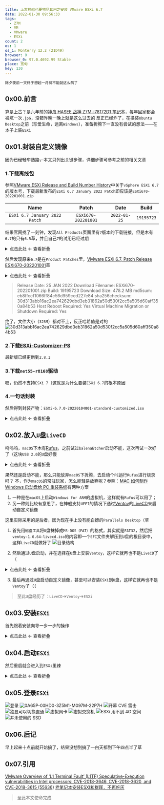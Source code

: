 ```yaml
---
title: 上古神船也要物尽其用之安装 VMware ESXi 6.7
date: 2022-01-30 09:56:33
tags:
  - Z7M
  - VM
  - VMware
  - ESXi
count: 2
os: 1
os_1: Monterry 12.2 (21D49)
browser: 0
browser_0: 97.0.4692.99 Stable
place: 宽甸
key: 130
---
```

    除夕夜前一天终于想起一月份不能就这么鸽了
<!-- more -->
## 0x00.前言
算是上古？是六年前的[神舟 HASEE 战神 Z7M-i78172D1 笔记本](../../Windows/laptop.html)，每年回家都会被坑一次`.jpG`，没错昨晚一晚上就是这么过去的
反正已经炸了，在换装`Ubuntu Desktop`之前（珍爱生命，远离`Windows`），准备折腾下一直没有尝试的想法——在本子上装`ESXi`

## 0x01.封装自定义镜像
~~因为已经轻车熟路，~~本文只列出关键步骤，详细步骤可参考之前的相关文章

### 1.下载离线包
参照[VMware ESXi Release and Build Number History](https://web.archive.org/web/20220130020311/https://www.virten.net/vmware/esxi-release-build-number-history/)中关于`vSphere ESXi 6.7`的版本号，下载最新发布的`ESXi 6.7 January 2022 Patch`即应该是`ESXi670-202201001.zip`

Name | Patch | Date | Build
:---: | :---: | :---: | :---:
`ESXi 6.7 January 2022 Patch` | `ESXi670-202201001` | `2022-01-25` | `19195723`

结果官网找了一刻钟，发现`All Products`页面里有`7`版本的下载链接，但是木有`6.7`的只有`6.5`草，并且自己`7`的试用已经过期

<details><summary>点击此处 ← 查看折叠</summary>

![文档](https://i1.yuangezhizao.cn/macOS/20220130102242.png!webp)
![下载](https://i1.yuangezhizao.cn/macOS/20220130155740.png!webp)
![我的试用](https://i1.yuangezhizao.cn/macOS/20220130103034.png!webp)

</details>

然后发现原来`6.7`是在`Product Patches`里，[VMware ESXi 6.7, Patch Release ESXi670-202201001](https://web.archive.org/web/20220130023953/https://docs.vmware.com/en/VMware-vSphere/6.7/rn/esxi670-202201001.html)草

<details><summary>点击此处 ← 查看折叠</summary>

![产品补丁](https://i1.yuangezhizao.cn/macOS/20220130103225.png!webp)

</details>

> Release Date: 25 JAN 2022
Download Filename:	ESXi670-202201001.zip
Build:	19195723
Download Size:	478.2 MB
md5sum:	eb8ffccf1066ff84c56d959ced227e84
sha256checksum:	30d313abb16ac2ea742629dbd3eb31862a50d530f2cc5a505d60aff350a84b53
Host Reboot Required:	Yes
Virtual Machine Migration or Shutdown Required:	Yes

绝了，文件大小（`328M`）都对不上，反正哈希值是对的
![30d313abb16ac2ea742629dbd3eb31862a50d530f2cc5a505d60aff350a84b53](https://i1.yuangezhizao.cn/macOS/20220130104641.png!webp)

### 2.下载[ESXi-Customizer-PS](https://github.com/VFrontDe/ESXi-Customizer-PS)
最新版已经更新到`2.8.1`

### 3.下载`net55-r8168`驱动
嗯，仍然不支持`ESXi 7`（这就是为什么要装`ESXi 6.7`的根本原因

### 4.一句话封装
然后得到封装产物：`ESXi-6.7.0-20220104001-standard-customized.iso`

<details><summary>点击此处 ← 查看折叠</summary>

``` powershell
Microsoft Windows [版本 10.0.19044.1503]
(c) Microsoft Corporation。保留所有权利。

D:\yuangezhizao\Documents\ESXI\ESXi-Customizer-PS>powershell
Windows PowerShell
版权所有 (C) Microsoft Corporation。保留所有权利。

尝试新的跨平台 PowerShell https://aka.ms/pscore6

PS D:\yuangezhizao\Documents\ESXI\ESXi-Customizer-PS> .\ESXi-Customizer-PS.ps1 -izip .\ESXi670-202201001.zip -dpt .\net55-r8168-8.045a-napi-offline_bundle.zip -load net55-r8168

This is ESXi-Customizer-PS Version 2.8.1 (visit https://ESXi-Customizer-PS.v-front.de for more information!)
(Call with -help for instructions)

Logging to C:\Users\YUANGE~1\AppData\Local\Temp\ESXi-Customizer-PS-4628.log ...

Running with PowerShell version 5.1 and VMware PowerCLI version .. build

Adding base Offline bundle .\ESXi670-202201001.zip ... [OK]

Connecting additional depot .\net55-r8168-8.045a-napi-offline_bundle.zip ... [OK]

Getting Imageprofiles, please wait ... [OK]

Using Imageprofile ESXi-6.7.0-20220104001-standard ...
(Dated 01/12/2022 08:53:55, AcceptanceLevel: PartnerSupported,
Updates ESXi 6.7 Image Profile-ESXi-6.7.0-20220104001-standard)

Load additional VIBs from Online depots ...
   Add VIB net55-r8168 8.045a-napi [New AcceptanceLevel: CommunitySupported] [OK, added]

Exporting the Imageprofile to 'D:\yuangezhizao\Documents\ESXI\ESXi-Customizer-PS\ESXi-6.7.0-20220104001-standard-customized.iso'. Please be patient ...


All done.

PS D:\yuangezhizao\Documents\ESXI\ESXi-Customizer-PS>
```

</details>

## 0x02.放入`U`盘`LiveCD`
呜呜呜，`macOS`下木有[Rufus](https://rufus.ie/zh/)，之前试过`balenaEtcher`启动不能，这次再试一次好了（这块`USB 2.0`的`U`盘好慢

<details><summary>点击此处 ← 查看折叠</summary>

![提示缺少分区表](https://i1.yuangezhizao.cn/macOS/20220130112014.png!webp)
![辣鸡 U 盘](https://i1.yuangezhizao.cn/macOS/20220130112043.png!webp)
![烧录验证](https://i1.yuangezhizao.cn/macOS/20220130112203.png!webp)

</details>

果然还是启动不能，那么只能放弃`macOS`下折腾，去启动个`PE`运行`Rufus`进行烧录吗？
不，作为`macOS`的常驻玩家，怎么能轻易放弃呢？参照：[MAC 如何制作 Windows 启动盘给 PC 重装系统](https://web.archive.org/web/20220130071017/https://www.v2ex.com/t/800419)有两种方案
1. 一种是在`macOS`上启动`Windows for ARM`的虚拟机，这样就有`Rufus`可以用了；
2. 另一种则比较有意思了，在神船支持`UEFI`的情况下通过[Ventoy](https://github.com/ventoy/Ventoy)的[LiveCD](https://web.archive.org/web/20220130071523/https://www.ventoy.net/cn/doc_livecd.html)来启动自定义镜像

这里实际采用的是后者，因为现在手上没有能白嫖的`Parallels Desktop`（草
1. 首先用`磁盘工具`将`U`盘抹掉成`MS-DOS（FAT）`的格式，其实就是`FAT32`，然后把`ventoy-1.0.64-livecd.iso`的内容即一个`EFI`文件夹解压到`U`盘的根目录中，这样`LiveCD`就做好了
![目录结构](https://i1.yuangezhizao.cn/macOS/20220130154410.png!webp)

2. 然后通过`U`盘启动，并在选择在`U`盘上安装`Ventoy`，这样它就再也不是`LiveCD`了（

<details><summary>点击此处 ← 查看折叠</summary>

![此时还是 LiveCD](https://i1.yuangezhizao.cn/Redmi-K20Pro/IMG_20220130_115744.jpg!view)
![此时已是 Ventoy](https://i1.yuangezhizao.cn/Redmi-K20Pro/IMG_20220130_115852.jpg!view)

</details>

3. 最后再通过`U`盘启动自定义镜像，甚至可以安装`ESXi`到`U`盘，这样它就再也不是`Ventoy`了（（

> 至此`U`盘经历了：`LiveCD`→`Ventoy`→`ESXi`

## 0x03.安装`ESXi`
首先跟着安装向导一步一步的操作

<details><summary>点击此处 ← 查看折叠</summary>

![启动自定义镜像](https://i1.yuangezhizao.cn/Redmi-K20Pro/IMG_20220130_120241.jpg!view)
![选择磁盘](https://i1.yuangezhizao.cn/Redmi-K20Pro/IMG_20220130_123708.jpg!view)
![磁盘信息](https://i1.yuangezhizao.cn/Redmi-K20Pro/IMG_20220130_123741.jpg!view)
![确认](https://i1.yuangezhizao.cn/Redmi-K20Pro/IMG_20220130_123810.jpg!view)
![最终确认](https://i1.yuangezhizao.cn/Redmi-K20Pro/IMG_20220130_123924.jpg!view)
![安装后卡 75%](https://i1.yuangezhizao.cn/Redmi-K20Pro/IMG_20220130_124440.jpg!view)
![然后就 100%](https://i1.yuangezhizao.cn/Redmi-K20Pro/IMG_20220130_124708.jpg!view)

</details>

## 0x04.启动`ESXi`
然后重启就会进入到`ESXi`里辣

<details><summary>点击此处 ← 查看折叠</summary>

![启动中](https://i1.yuangezhizao.cn/Redmi-K20Pro/IMG_20220130_124928.jpg!view)
![启动完成](https://i1.yuangezhizao.cn/Redmi-K20Pro/IMG_20220130_125438.jpg!view)
![进入菜单](https://i1.yuangezhizao.cn/Redmi-K20Pro/IMG_20220130_125415.jpg!view)
![设置静态 IP](https://i1.yuangezhizao.cn/Redmi-K20Pro/IMG_20220130_125211.jpg!view)

</details>

## 0x05.登录`ESXi`
![登录](https://i1.yuangezhizao.cn/macOS/20220130125749.png!webp)
![0A65P-00HD0-3Z5M1-M097M-22P7H](https://i1.yuangezhizao.cn/macOS/20220130130130.png!webp)
![开幕 CVE 雷击](https://i1.yuangezhizao.cn/macOS/20220130130334.png!webp)
![独显可以切换直通](https://i1.yuangezhizao.cn/macOS/20220130130535.png!webp)
![虚拟网卡](https://i1.yuangezhizao.cn/macOS/20220130131159.png!webp)
![虚拟交换机](https://i1.yuangezhizao.cn/macOS/20220130131217.png!webp)
![ESXi 用不到 4G 空间](https://i1.yuangezhizao.cn/macOS/20220130131459.png!webp)
![并未使用的 SSD](https://i1.yuangezhizao.cn/macOS/20220130131541.png!webp)

## 0x06.后记
早上起来十点前就开始搞了，结果没想到搞了一白天都到下午四点半了草

## 0x07.引用

[VMware Overview of ‘L1 Terminal Fault’ (L1TF) Speculative-Execution vulnerabilities in Intel processors: CVE-2018-3646, CVE-2018-3620, and CVE-2018-3615 (55636)](https://kb.vmware.com/s/article/55636)
[老笔记本安装ESXI和群晖，不再吃灰](https://web.archive.org/web/20220130122630/https://blog.csdn.net/hahofe/article/details/117519109)

> 至此本文使命完成
